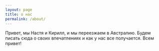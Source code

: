 ```yaml
---
layout: page
title: о нас
permalink: /about/
---
```


Привет, мы Настя и Кирилл, и мы переезжаем в Австралию. Будем писать сюда о своих впечатлениях и как у нас все получается. Всем привет!